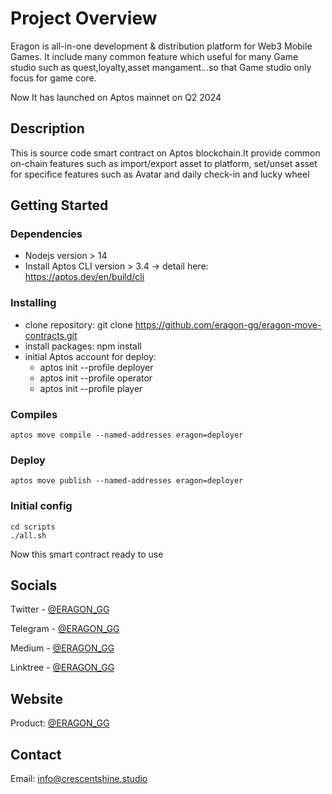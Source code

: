 # Project Overview

Eragon is all-in-one development & distribution platform for Web3 Mobile Games. It include many common feature which useful for many Game studio such as quest,loyalty,asset mangament...so that Game studio only focus for game core.

Now It has launched on Aptos mainnet on Q2 2024

## Description

This is source code smart contract on Aptos blockchain.It provide common on-chain features such as import/export asset to platform, set/unset asset for specifice features such as Avatar and daily check-in and lucky wheel

## Getting Started

### Dependencies

* Nodejs version > 14
* Install Aptos CLI version > 3.4 -> detail here: https://aptos.dev/en/build/cli

### Installing

* clone repository: git clone https://github.com/eragon-gg/eragon-move-contracts.git
* install packages: npm install
* initial Aptos account for deploy: 
    * aptos init --profile deployer
    * aptos init --profile operator
    * aptos init --profile player

### Compiles
```
aptos move compile --named-addresses eragon=deployer
```
### Deploy
```
aptos move publish --named-addresses eragon=deployer
```
### Initial config
```
cd scripts
./all.sh
```
Now this smart contract ready to use

## Socials

Twitter - [@ERAGON_GG](https://twitter.com/Eragon_gg)

Telegram - [@ERAGON_GG](https://t.me/eragongg)

Medium - [@ERAGON_GG](https://medium.com/@eragon_gg)

Linktree - [@ERAGON_GG](https://linktr.ee/ERAGON_GG)

## Website

Product: [@ERAGON_GG](https://eragon.gg)

## Contact

Email: info@crescentshine.studio
